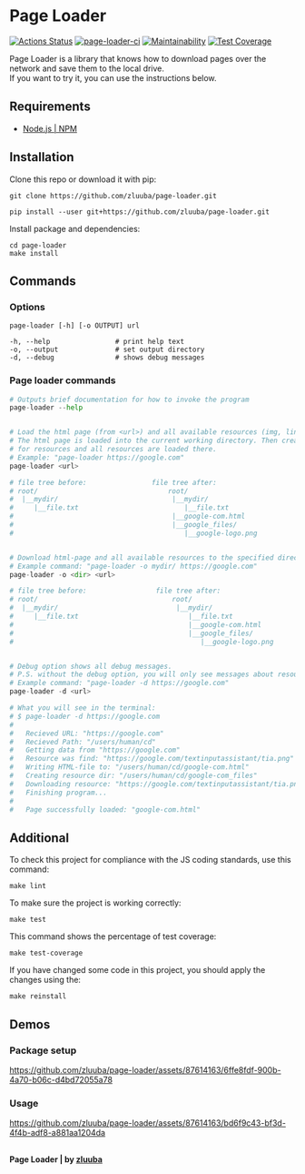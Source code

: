 # Page Loader

[![Actions Status](https://github.com/zluuba/fullstack-javascript-project-4/workflows/hexlet-check/badge.svg)](https://github.com/zluuba/fullstack-javascript-project-4/actions)
[![page-loader-ci](https://github.com/zluuba/fullstack-javascript-project-4/actions/workflows/project-ci.yml/badge.svg)](https://github.com/zluuba/fullstack-javascript-project-4/actions/workflows/project-ci.yml)
[![Maintainability](https://api.codeclimate.com/v1/badges/a59b43fcc22af3a5ea73/maintainability)](https://codeclimate.com/github/zluuba/fullstack-javascript-project-4/maintainability)
[![Test Coverage](https://api.codeclimate.com/v1/badges/a59b43fcc22af3a5ea73/test_coverage)](https://codeclimate.com/github/zluuba/fullstack-javascript-project-4/test_coverage)


Page Loader is a library that knows how to download pages over the network and save them to the local drive. <br/>
If you want to try it, you can use the instructions below. <br/>


## Requirements
- [Node.js | NPM](https://docs.npmjs.com/downloading-and-installing-node-js-and-npm)


## Installation
Clone this repo or download it with pip:

```ch
git clone https://github.com/zluuba/page-loader.git
```

```ch
pip install --user git+https://github.com/zluuba/page-loader.git
```


Install package and dependencies:

```ch
cd page-loader
make install
```


## Commands
### Options
```ch
page-loader [-h] [-o OUTPUT] url

-h, --help                # print help text
-o, --output              # set output directory
-d, --debug               # shows debug messages
```

### Page loader commands
```python
# Outputs brief documentation for how to invoke the program
page-loader --help


# Load the html page (from <url>) and all available resources (img, link and script tags).
# The html page is loaded into the current working directory. Then creates a folder <url>_files
# for resources and all resources are loaded there.
# Example: "page-loader https://google.com"
page-loader <url>

# file tree before:                file tree after:
# root/                                root/
#  |__mydir/                            |__mydir/
#     |__file.txt                          |__file.txt
#                                       |__google-com.html              # loaded html page
#                                       |__google_files/                # resources folder
#                                          |__google-logo.png           # resource


# Download html-page and all available resources to the specified directory.
# Example command: "page-loader -o mydir/ https://google.com"
page-loader -o <dir> <url>

# file tree before:                 file tree after:
# root/                                 root/
#  |__mydir/                             |__mydir/
#     |__file.txt                           |__file.txt
#                                           |__google-com.html          # loaded html page
#                                           |__google_files/            # resources folder
#                                              |__google-logo.png       # resource


# Debug option shows all debug messages.
# P.S. without the debug option, you will only see messages about resources being loaded. 
# Example command: "page-loader -d https://google.com"
page-loader -d <url>

# What you will see in the terminal:
# $ page-loader -d https://google.com
#
#   Recieved URL: "https://google.com"
#   Recieved Path: "/users/human/cd"
#   Getting data from "https://google.com"
#   Resource was find: "https://google.com/textinputassistant/tia.png"
#   Writing HTML-file to: "/users/human/cd/google-com.html"
#   Creating resource dir: "/users/human/cd/google-com_files"
#   Downloading resource: "https://google.com/textinputassistant/tia.png"
#   Finishing program...
#
#   Page successfully loaded: "google-com.html"
```


## Additional
To check this project for compliance with the JS coding standards, use this command:
```ch
make lint
```

To make sure the project is working correctly:
```ch
make test
```

This command shows the percentage of test coverage:
```ch
make test-coverage
```

If you have changed some code in this project, you should apply the changes using the:
```ch
make reinstall
```


## Demos

### Package setup
https://github.com/zluuba/page-loader/assets/87614163/6ffe8fdf-900b-4a70-b06c-d4bd72055a78

### Usage
https://github.com/zluuba/page-loader/assets/87614163/bd6f9c43-bf3d-4f4b-adf8-a881aa1204da


##

**Page Loader | by [zluuba](https://github.com/zluuba)**
